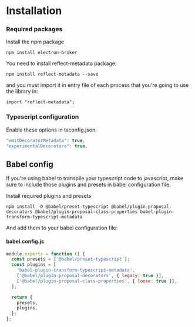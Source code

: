 # Installation

### Required packages

Install the npm package

```
npm install electron-broker
```

You need to install reflect-metadata package:

```
npm install reflect-metadata --save
```

and you must import it in entry file of each process that you're going to use the library in:

```
import "reflect-metadata";
```

### Typescript configuration

Enable these options in tsconfig.json.

```typescript
"emitDecoratorMetadata": true,
"experimentalDecorators": true,
```

## Babel config

If you're using babel to transpile your typescript code to javascript, make sure to include those plugins and presets in babel configuration file.

Install required plugins and presets

```
npm install -D @babel/preset-typescript @babel/plugin-proposal-decorators @babel/plugin-proposal-class-properties babel-plugin-transform-typescript-metadata
```

And add them to your babel configuration file:

#### babel.config.js

```javascript
module.exports = function () {
  const presets = ['@babel/preset-typescript'];
  const plugins = [
    'babel-plugin-transform-typescript-metadata',
    ['@babel/plugin-proposal-decorators', { legacy: true }],
    ['@babel/plugin-proposal-class-properties', { loose: true }],
  ];

  return {
    presets,
    plugins,
  };
};
```
